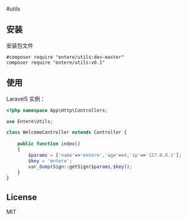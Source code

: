 #utils

## 安装

 安装包文件
  ```shell
  #composer require "entere/utils:dev-master"
  composer require "entere/utils:v0.1"
  ```

## 使用


Laravel5 实例：


```php
<?php namespace App\Http\Controllers;

use Entere\Utils;

class WelcomeController extends Controller {
    
    public function index()
    {
    	$params = ['name'=>'entere','age'=>4,'ip'=>'127.0.0.1'];
    	$key = 'entere';
        var_dump(Sign::getSign($params,$key));
    }
}
```

## License

MIT
